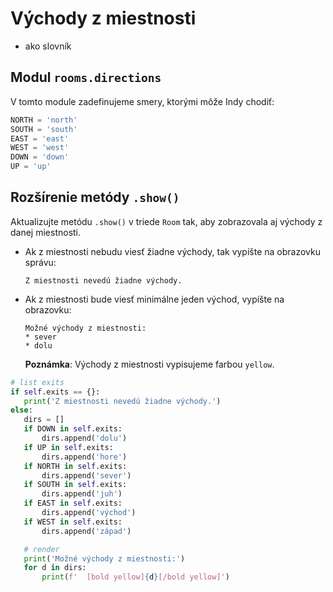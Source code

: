 # Východy z miestnosti

* ako slovník


## Modul `rooms.directions`

V tomto module zadefinujeme smery, ktorými môže Indy chodiť:

```python
NORTH = 'north'
SOUTH = 'south'
EAST = 'east'
WEST = 'west'
DOWN = 'down'
UP = 'up'
```


## Rozšírenie metódy `.show()`

Aktualizujte metódu `.show()` v triede `Room` tak, aby zobrazovala aj východy z danej miestnosti.

* Ak z miestnosti nebudu viesť žiadne východy, tak vypíšte na obrazovku správu:

   ```
   Z miestnosti nevedú žiadne východy.
   ```

* Ak z miestnosti bude viesť minimálne jeden východ, vypíšte na obrazovku:

   ```
   Možné východy z miestnosti:
   * sever
   * dolu
   ```

   **Poznámka**: Východy z miestnosti vypisujeme farbou `yellow`.

```python
# list exits
if self.exits == {}:
   print('Z miestnosti nevedú žiadne východy.')
else:
   dirs = []
   if DOWN in self.exits:
       dirs.append('dolu')
   if UP in self.exits:
       dirs.append('hore')
   if NORTH in self.exits:
       dirs.append('sever')
   if SOUTH in self.exits:
       dirs.append('juh')
   if EAST in self.exits:
       dirs.append('východ')
   if WEST in self.exits:
       dirs.append('západ')

   # render
   print('Možné východy z miestnosti:')
   for d in dirs:
       print(f'  [bold yellow]{d}[/bold yellow]')
```
